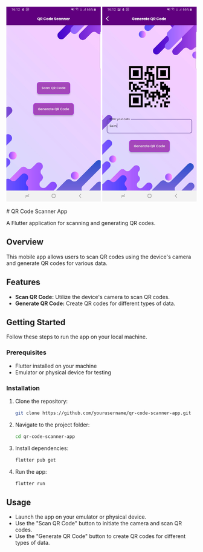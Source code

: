 
<p align="center">
  <img src="https://github.com/saim-x/QRcodeFlutterApp/blob/main/screenshots/img1.jpg" width="250" title="a">
  <img src="https://github.com/saim-x/QRcodeFlutterApp/blob/main/screenshots/img2.jpg" width="250" alt="no">
</p>
# QR Code Scanner App

A Flutter application for scanning and generating QR codes.

## Overview

This mobile app allows users to scan QR codes using the device's camera and generate QR codes for various data.

## Features

- **Scan QR Code:** Utilize the device's camera to scan QR codes.
- **Generate QR Code:** Create QR codes for different types of data.

## Getting Started

Follow these steps to run the app on your local machine.

### Prerequisites

- Flutter installed on your machine
- Emulator or physical device for testing

### Installation

1. Clone the repository:

    ```bash
    git clone https://github.com/yourusername/qr-code-scanner-app.git
    ```

2. Navigate to the project folder:

    ```bash
    cd qr-code-scanner-app
    ```

3. Install dependencies:

    ```bash
    flutter pub get
    ```

4. Run the app:

    ```bash
    flutter run
    ```

## Usage

- Launch the app on your emulator or physical device.
- Use the "Scan QR Code" button to initiate the camera and scan QR codes.
- Use the "Generate QR Code" button to create QR codes for different types of data.



